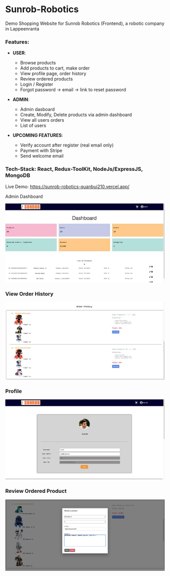 # Sunrob-Robotics
Demo Shopping Website for Sunrob Robotics (Frontend), a robotic company in Lappeenranta

### Features:
- **USER**:
    - Browse products
    - Add products to cart, make order
    - View profile page, order history
    - Review ordered products
    - Login / Register 
    - Forgot password -> email -> link to reset password

- **ADMIN**:
    - Admin dasboard
    - Create, Modify, Delete products via admin dashboard
    - View all users orders
    - List of users


- **UPCOMING FEATURES**:
    - Verify account after register (real email only)
    - Payment with Stripe
    - Send welcome email


### Tech-Stack: React, Redux-ToolKit, NodeJs/ExpressJS, MongoDB


Live Demo: https://sunrob-robotics-quanbui210.vercel.app/



 Admin Dashboard

![admin dashboard](./src/assets/image-3.png)

### View Order History
![order-history](./src/assets/image-2.png)

### Profile 

![profile](./src/assets/image-1.png)


### Review Ordered Product

![review](./src/assets/image.png)



